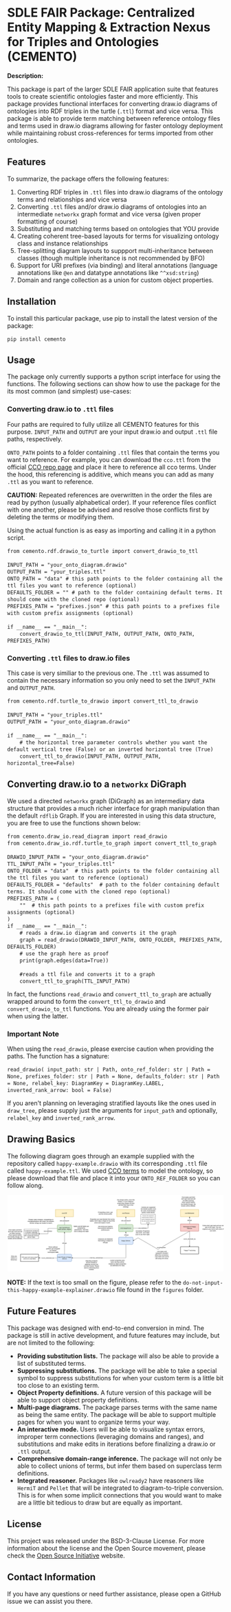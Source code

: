 # SDLE FAIR Package: Centralized Entity Mapping & Extraction Nexus for Triples and Ontologies (CEMENTO)

**Description:**

This package is part of the larger SDLE FAIR application suite that features tools to create scientific ontologies faster and more efficiently. This package provides functional interfaces for converting draw.io diagrams of ontologies into RDF triples in the turtle (`.ttl`) format and vice versa. This package is able to provide term matching between reference ontology files and terms used in draw.io diagrams allowing for faster ontology deployment while maintaining robust cross-references for terms imported from other ontologies.

## Features

To summarize, the package offers the following features:

1. Converting RDF triples in `.ttl` files into draw.io diagrams of the ontology terms and relationships and vice versa
2. Converting `.ttl` files and/or draw.io diagrams of ontologies into an intermediate `networkx` graph format and vice versa (given proper formatting of course)
3. Substituting and matching terms based on ontologies that YOU provide
4. Creating coherent tree-based layouts for terms for visualizing ontology class and instance relationships
5. Tree-splitting diagram layouts to suppport multi-inheritance between classes (though multiple inheritance is not recommended by BFO)
6. Support for URI prefixes (via binding) and literal annotations (language annotations like `@en` and datatype annotations like `^^xsd:string`)
7. Domain and range collection as a union for custom object properties.

## Installation

To install this particular package, use pip to install the latest version of the package:

```{bash}
pip install cemento
```

## Usage

The package only currently supports a python script interface for using the functions. The following sections can show how to use the package for the its most common (and simplest) use-cases:

### Converting draw.io to `.ttl` files

Four paths are required to fully utilize all CEMENTO features for this purpose. `INPUT_PATH` and `OUTPUT` are your input draw.io and output `.ttl` file paths, respectively.

`ONTO_PATH` points to a folder containing `.ttl` files that contain the terms you want to reference. For example, you can download the `cco.ttl` from the official [CCO repo page](https://github.com/CommonCoreOntology/CommonCoreOntologies/blob/develop/src/cco-merged/CommonCoreOntologiesMerged.ttl) and place it here to reference all cco terms. Under the hood, this referencing is additive, which means you can add as many `.ttl` as you want to reference.

**CAUTION:** Repeated references are overwritten in the order the files are read by python (usually alphabetical order). If your reference files conflict with one another, please be advised and resolve those conflicts first by deleting the terms or modifying them.

Using the actual function is as easy as importing and calling it in a python script.

```{python}
from cemento.rdf.drawio_to_turtle import convert_drawio_to_ttl

INPUT_PATH = "your_onto_diagram.drawio"
OUTPUT_PATH = "your_triples.ttl"
ONTO_PATH = "data" # this path points to the folder containing all the ttl files you want to reference (optional)
DEFAULTS_FOLDER = "" # path to the folder containing default terms. It should come with the cloned repo (optional)
PREFIXES_PATH = "prefixes.json" # this path points to a prefixes file with custom prefix assignments (optional)

if __name__ == "__main__":
    convert_drawio_to_ttl(INPUT_PATH, OUTPUT_PATH, ONTO_PATH, PREFIXES_PATH)
```

### Converting `.ttl` files to draw.io files

This case is very similiar to the previous one. The `.ttl` was assumed to contain the necessary information so you only need to set the `INPUT_PATH` and `OUTPUT_PATH`.

```{python}
from cemento.rdf.turtle_to_drawio import convert_ttl_to_drawio

INPUT_PATH = "your_triples.ttl"
OUTPUT_PATH = "your_onto_diagram.drawio"

if __name__ == "__main__":
    # the horizontal tree parameter controls whether you want the default vertical tree (False) or an inverted horizontal tree (True)
    convert_ttl_to_drawio(INPUT_PATH, OUTPUT_PATH, horizontal_tree=False)
```

## Converting draw.io to a `networkx` DiGraph

We used a directed `networkx` graph (DiGraph) as an intermediary data structure that provides a much richer interface for graph manipulation than the default `rdflib` Graph. If you are interested in using this data structure, you are free to use the functions shown below:

```{python}
from cemento.draw_io.read_diagram import read_drawio
from cemento.draw_io.rdf.turtle_to_graph import convert_ttl_to_graph

DRAWIO_INPUT_PATH = "your_onto_diagram.drawio"
TTL_INPUT_PATH = "your_triples.ttl"
ONTO_FOLDER = "data"  # this path points to the folder containing all the ttl files you want to reference (optional)
DEFAULTS_FOLDER = "defaults"  # path to the folder containing default terms. It should come with the cloned repo (optional)
PREFIXES_PATH = (
    ""  # this path points to a prefixes file with custom prefix assignments (optional)
)
if __name__ == "__main__":
    # reads a draw.io diagram and converts it the graph
    graph = read_drawio(DRAWIO_INPUT_PATH, ONTO_FOLDER, PREFIXES_PATH, DEFAULTS_FOLDER)
    # use the graph here as proof
    print(graph.edges(data=True))

    #reads a ttl file and converts it to a graph
    convert_ttl_to_graph(TTL_INPUT_PATH)
```

In fact, the functions `read_drawio` and `convert_ttl_to_graph` are actually wrapped around to form the `convert_ttl_to_drawio` and `convert_drawio_to_ttl` functions. You are already using the former pair when using the latter.

### Important Note

When using the `read_drawio`, please exercise caution when providing the paths. The function has a signature:

```{python}
read_drawio( input_path: str | Path, onto_ref_folder: str | Path = None, prefixes_folder: str | Path = None, defaults_folder: str | Path = None, relabel_key: DiagramKey = DiagramKey.LABEL, inverted_rank_arrow: bool = False)
```

If you aren't planning on leveraging stratified layouts like the ones used in `draw_tree`, please supply just the arguments for `input_path` and optionally, `relabel_key` and `inverted_rank_arrow`.

## Drawing Basics

The following diagram goes through an example supplied with the repository called `happy-example.drawio` with its corresponding `.ttl` file called `happy-example.ttl`. We used [CCO terms](https://github.com/CommonCoreOntology/CommonCoreOntologies) to model the ontology, so please download that file and place it into your `ONTO_REF_FOLDER` so you can follow along.

![happy-exampl-explainer-diagram](figures/happy-example-explainer.drawio.svg)

**NOTE:** If the text is too small on the figure, please refer to the `do-not-input-this-happy-example-explainer.drawio` file found in the `figures` folder.

## Future Features

This package was designed with end-to-end conversion in mind. The package is still in active development, and future features may include, but are not limited to the following:

- **Providing substitution lists.** The package will also be able to provide a list of substituted terms.
- **Suppressing substitutions.** The package will be able to take a special symbol to suppress substitutions for when your custom term is a little bit too close to an existing term.
- **Object Property definitions.** A future version of this package will be able to support object property definitions.
- **Multi-page diagrams.** The package parses terms with the same name as being the same entity. The package will be able to support multiple pages for when you want to organize terms your way.
- **An interactive mode.** Users will be able to visualize syntax errors, improper term connections (leveraging domains and ranges), and substitutions and make edits in iterations before finalizing a draw.io or `.ttl` output.
- **Comprehensive domain-range inference.** The package will not only be able to collect unions of terms, but infer them based on superclass term definitions.
- **Integrated reasoner.** Packages like `owlready2` have reasoners like `HermiT` and `Pellet` that will be integrated to diagram-to-triple conversion. This is for when some implicit connections that you would want to make are a little bit tedious to draw but are equally as important.

## License

This project was released under the BSD-3-Clause License. For more information about the license and the Open Source movement, please check the [Open Source Initiative](https://opensource.org/licenses) website.

## Contact Information

If you have any questions or need further assistance, please open a GitHub issue we can assist you there.

